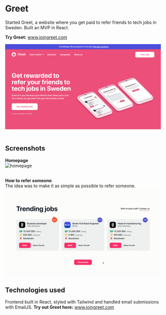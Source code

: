 # Greet

Started Greet, a website where you get paid to refer friends to tech jobs in Sweden. Built an MVP in React.

<strong>Try Greet:</strong> www.joingreet.com
<br />

<img src="/src/images/readme/home.png" alt="homepage"
	title="homepage" width="600" /> <br /><br/>

## Screenshots

<strong>Homepage<br /></strong>
<img src="/src/images/readme/homescreen.gif" alt="homepage"
	title="homepage" width="600" /> <br /><br/>

<strong>How to refer someone<br /></strong>
The idea was to make it as simple as possible to refer someone.
<img src="/src/images/readme/how_to_refer.gif" alt="Logo"
	title="refer preview" width="600" />
<br />

## Technologies used

Frontend built in React, styled with Tailwind and handled email submissions with EmailJS.
<strong>Try out Greet here:</strong> www.joingreet.com
